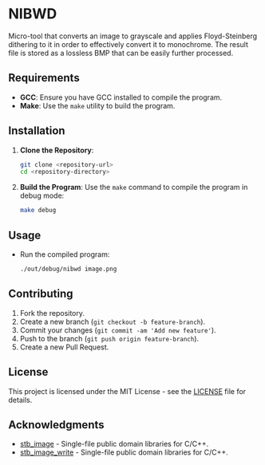 # NIBWD

Micro-tool that converts an image to grayscale and applies Floyd-Steinberg dithering to it in order to effectively convert it to monochrome. The result file is stored as a lossless BMP that can be easily further processed.

## Requirements

- **GCC**: Ensure you have GCC installed to compile the program.
- **Make**: Use the `make` utility to build the program.

## Installation

1. **Clone the Repository**:
   ```bash
   git clone <repository-url>
   cd <repository-directory>
   ```

2. **Build the Program**:
   Use the `make` command to compile the program in debug mode:
   ```bash
   make debug
   ```

## Usage

- Run the compiled program:
  ```bash
  ./out/debug/nibwd image.png
  ```

## Contributing

1. Fork the repository.
2. Create a new branch (`git checkout -b feature-branch`).
3. Commit your changes (`git commit -am 'Add new feature'`).
4. Push to the branch (`git push origin feature-branch`).
5. Create a new Pull Request.

## License

This project is licensed under the MIT License - see the [LICENSE](LICENSE) file for details.

## Acknowledgments

- [stb_image](https://github.com/nothings/stb) - Single-file public domain libraries for C/C++.
- [stb_image_write](https://github.com/nothings/stb) - Single-file public domain libraries for C/C++.